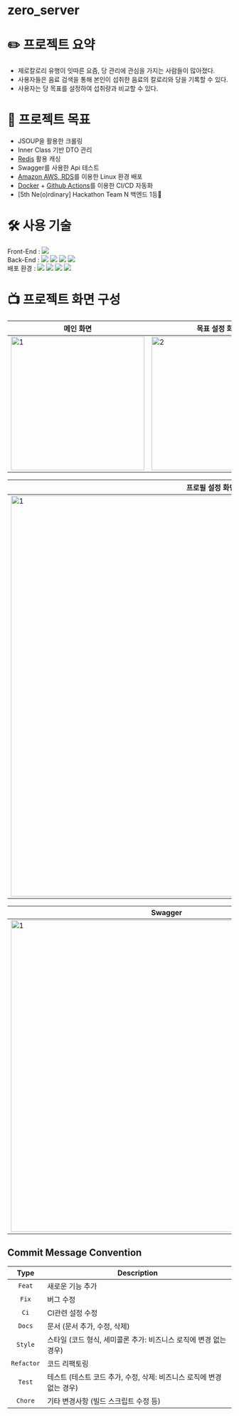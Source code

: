 # zero_server

# ✏️ 프로젝트 요약
- 제로칼로리 유행이 잇따른 요즘, 당 관리에 관심을 가지는 사람들이 많아졌다.
- 사용자들은 음료 검색을 통해 본인이 섭취한 음료의 칼로리와 당을 기록할 수 있다.
- 사용자는 당 목표를 설정하여 섭취량과 비교할 수 있다.
  
# 🎯 프로젝트 목표
- JSOUP을 활용한 크롤링
- Inner Class 기반 DTO 관리
- [Redis](https://redis.io/) 활용 캐싱
- Swagger를 사용한 Api 테스트
- [Amazon AWS, RDS](https://aws.amazon.com/ko/)를 이용한 Linux 환경 배포
- [Docker](https://www.docker.com/) + [Github Actions](https://docs.github.com/ko/actions)를 이용한 CI/CD 자동화
- [5th Ne(o)rdinary] Hackathon Team N 백엔드 1등🥇

# 🛠️ 사용 기술
Front-End : <img src="https://img.shields.io/badge/Kotlin-0095D5?&style=for-the-flat&logo=kotlin&logoColor=white">
<br>
Back-End : <img src="https://img.shields.io/badge/Spring-6DB33F?style=for-the-flat&logo=spring&logoColor=white"> <img src="https://img.shields.io/badge/Spring_Boot-F2F4F9?style=for-the-flat&logo=spring-boot"> <img src="https://img.shields.io/badge/MySQL-005C84?style=for-the-flat&logo=mysql&logoColor=white"> <img src="https://img.shields.io/badge/redis-%23DD0031.svg?&style=for-the-flat&logo=redis&logoColor=white"> 
<br>
배포 환경 : <img src="https://img.shields.io/badge/Amazon_AWS-FF9900?style=for-the-flat&logo=amazonaws&logoColor=white"> <img src="https://img.shields.io/badge/Linux-FCC624?style=for-the-flat&logo=linux&logoColor=black"> <img src="https://img.shields.io/badge/Docker-2CA5E0?style=for-the-flat&logo=docker&logoColor=white"> <img src="https://img.shields.io/badge/Github%20Actions-282a2e?style=for-the-flat&logo=githubactions&logoColor=367cfe">

# 📺 프로젝트 화면 구성

| 메인 화면 | 목표 설정 화면 | 음료 검색 화면 |
| ------------ | ------------ | ------------ |
| <img width="300" alt="1" src="https://github.com/seheonnn/zero_server/assets/101795921/276300c4-7c28-4df0-8736-b21801dfa9aa"> | <img width="300" alt="2" src="https://github.com/seheonnn/zero_server/assets/101795921/0f6db0bb-24e1-4e43-af7f-57c33221a929"> | <img width="300" alt="3" src="https://github.com/seheonnn/zero_server/assets/101795921/7ca8fb02-2999-4afe-bcfb-e18267f84aa9"> |

| 프로필 설정 화면 |
| ------------------ |
| <img width="900" alt="1" src="https://github.com/seheonnn/zero_server/assets/101795921/3401c98b-23a8-4169-a5cb-2c7a6b39fed6"> |

| Swagger |
| ------------------ |
| <img width="700" alt="1" src="https://github.com/seheonnn/zero_server/assets/101795921/882553d2-8d87-4a7e-91f6-274ab26e0421"> |

## Commit Message Convention

|    Type     | Description  |
|:-----------:|---|
|   `Feat`    | 새로운 기능 추가 |
|    `Fix`    | 버그 수정 |
|    `Ci`     | CI관련 설정 수정 |
|   `Docs`    | 문서 (문서 추가, 수정, 삭제) |
|   `Style`   | 스타일 (코드 형식, 세미콜론 추가: 비즈니스 로직에 변경 없는 경우) |
| `Refactor`  | 코드 리팩토링 |
|   `Test`    | 테스트 (테스트 코드 추가, 수정, 삭제: 비즈니스 로직에 변경 없는 경우) |
|   `Chore`   | 기타 변경사항 (빌드 스크립트 수정 등) |
